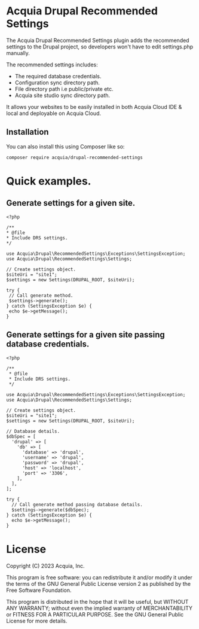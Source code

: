 # Acquia Drupal Recommended Settings
The Acquia Drupal Recommended Settings plugin adds the recommended settings to
the Drupal project, so developers won't have to edit settings.php manually.

The recommended settings includes:
- The required database credentials.
- Configuration sync directory path.
- File directory path i.e public/private etc.
- Acquia site studio sync directory path.

It allows your websites to be easily installed in both Acquia Cloud IDE & local
and deployable on Acquia Cloud.

## Installation

You can also install this using Composer like so:

```
composer require acquia/drupal-recommended-settings
```

# Quick examples.
## Generate settings for a given site.
 ```
<?php

/**
 * @file
 * Include DRS settings.
 */

use Acquia\Drupal\RecommendedSettings\Exceptions\SettingsException;
use Acquia\Drupal\RecommendedSettings\Settings;

// Create settings object.
$siteUri = "site1";
$settings = new Settings(DRUPAL_ROOT, $siteUri);

try {
  // Call generate method.
  $settings->generate();
} catch (SettingsException $e) {
  echo $e->getMessage();
}
```

## Generate settings for a given site passing database credentials.

```
<?php

/**
 * @file
 * Include DRS settings.
 */

use Acquia\Drupal\RecommendedSettings\Exceptions\SettingsException;
use Acquia\Drupal\RecommendedSettings\Settings;

// Create settings object.
$siteUri = "site1";
$settings = new Settings(DRUPAL_ROOT, $siteUri);

// Database details.
$dbSpec = [
  'drupal' => [
    'db' => [
      'database' => 'drupal',
      'username' => 'drupal',
      'password' => 'drupal',
      'host' => 'localhost',
      'port' => '3306',
    ],
  ],
];

try {
  // Call generate method passing database details.
  $settings->generate($dbSpec);
} catch (SettingsException $e) {
  echo $e->getMessage();
}
```

# License

Copyright (C) 2023 Acquia, Inc.

This program is free software: you can redistribute it and/or modify it under
the terms of the GNU General Public License version 2 as published by the
Free Software Foundation.

This program is distributed in the hope that it will be useful,
but WITHOUT ANY WARRANTY; without even the implied warranty of
MERCHANTABILITY or FITNESS FOR A PARTICULAR PURPOSE.
See the GNU General Public License for more details.
